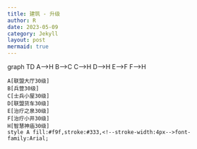 ```yaml
---
title: 建筑 - 升级
author: R
date: 2023-05-09
category: Jekyll
layout: post
mermaid: true
---
```



<script src="https://cdn.jsdelivr.net/npm/mermaid/dist/mermaid.min.js"></script>


<script>
  window.addEventListener('load', function() {
    mermaid.initialize({/* mermaid config */});
  });
</script>

<div class="mermaid">
  graph TD
    A-->H
	B-->C
	C-->H
	D-->H
	E-->F
    F-->H
	
	A[联盟大厅30级]
	B[兵营30级]
	C[士兵小屋30级]
	D[联盟货车30级]
	E[治疗之泉30级]
	F[治疗小井30级]
    H[智慧神庙30级]
	style A fill:#f9f,stroke:#333,<!--stroke-width:4px-->font-family:Arial;
</div>


<!--{% if page.mermaid %}
<script>
mermaid.initialize({
  startOnLoad: true
});
</script>
{% endif %} -->



